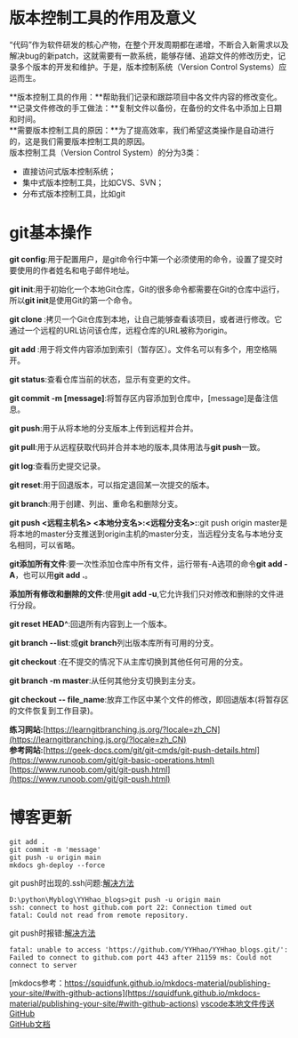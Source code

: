 # 版本控制工具的作用及意义  
“代码”作为软件研发的核心产物，在整个开发周期都在递增，不断合入新需求以及解决bug的新patch，这就需要有一款系统，能够存储、追踪文件的修改历史，记录多个版本的开发和维护。于是，版本控制系统（Version Control Systems）应运而生。  
  
**版本控制工具的作用：**帮助我们记录和跟踪项目中各文件内容的修改变化。  
**记录文件修改的手工做法：**复制文件以备份，在备份的文件名中添加上日期和时间。  
**需要版本控制工具的原因：**为了提高效率，我们希望这类操作是自动进行的，这是我们需要版本控制工具的原因。    
版本控制工具（Version Control System）的分为3类：

* 直接访问式版本控制系统；
* 集中式版本控制工具，比如CVS、SVN；
* 分布式版本控制工具，比如git   

# git基本操作  
**git config**:用于配置用户，是git命令行中第一个必须使用的命令，设置了提交时要使用的作者姓名和电子邮件地址。  

**git init**:用于初始化一个本地Git仓库，Git的很多命令都需要在Git的仓库中运行，所以**git init**是使用Git的第一个命令。  

**git clone <repository URL>**:拷贝一个Git仓库到本地，让自己能够查看该项目，或者进行修改。它通过一个远程的URL访问该仓库，远程仓库的URL被称为origin。  

**git add <File name>**:用于将文件内容添加到索引（暂存区）。文件名可以有多个，用空格隔开。    

**git status**:查看仓库当前的状态，显示有变更的文件。   

**git commit  -m [message]**:将暂存区内容添加到仓库中，[message]是备注信息。  

**git push**:用于从将本地的分支版本上传到远程并合并。  

**git pull**:用于从远程获取代码并合并本地的版本,具体用法与**git push**一致。  

**git log**:查看历史提交记录。  

**git reset**:用于回退版本，可以指定退回某一次提交的版本。

**git branch**:用于创建、列出、重命名和删除分支。    

**git push <远程主机名> <本地分支名>:<远程分支名>:**:git push origin master是将本地的master分支推送到origin主机的master分支，当远程分支名与本地分支名相同，可以省略。    

**git添加所有文件**:要一次性添加仓库中所有文件，运行带有-A选项的命令**git add -A**，也可以用**git add .**。      

**添加所有修改和删除的文件**:使用**git add -u**,它允许我们只对修改和删除的文件进行分段。    

**git reset HEAD^**:回退所有内容到上一个版本。  

**git branch --list**:或**git branch**列出版本库所有可用的分支。     

**git checkout <branch name>**:在不提交的情况下从主库切换到其他任何可用的分支。   

**git branch -m master**:从任何其他分支切换到主分支。  

**git checkout -- file_name**:放弃工作区中某个文件的修改，即回退版本(将暂存区的文件恢复到工作目录)。    

**练习网站:**[https://learngitbranching.js.org/?locale=zh_CN](https://learngitbranching.js.org/?locale=zh_CN)    
**参考网站:**[https://geek-docs.com/git/git-cmds/git-push-details.html](https://www.runoob.com/git/git-basic-operations.html)    
[https://www.runoob.com/git/git-push.html](https://www.runoob.com/git/git-push.html)   

# 博客更新   
```
git add .
git commit -m 'message'
git push -u origin main
mkdocs gh-deploy --force
```
git push时出现的.ssh问题:[解决方法](https://blog.csdn.net/nightwishh/article/details/99647545)    
```
D:\python\Myblog\YYHhao_blogs>git push -u origin main
ssh: connect to host github.com port 22: Connection timed out
fatal: Could not read from remote repository.
```
git push时报错:[解决方法](https://blog.csdn.net/Skybububu/article/details/132379910)
```
fatal: unable to access 'https://github.com/YYHhao/YYHhao_blogs.git/': Failed to connect to github.com port 443 after 21159 ms: Could not connect to server
```


[mkdocs参考：https://squidfunk.github.io/mkdocs-material/publishing-your-site/#with-github-actions](https://squidfunk.github.io/mkdocs-material/publishing-your-site/#with-github-actions)
[vscode本地文件传送GitHub](https://blog.csdn.net/Libetaion/article/details/126556860)          
[GitHub文档](https://docs.github.com/en)